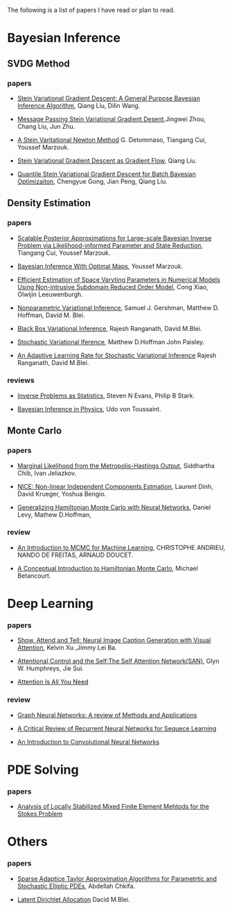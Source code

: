 

The following is a list of papers I have read or plan to read.




# Bayesian Inference
## SVDG Method
### papers
* [Stein Variational Gradient Descent: A General Purpose Bayesian Inference Algorithm](https://arxiv.org/pdf/1608.04471.pdf), Qiang Liu, Dilin Wang.

* [Message Passing Stein Variational Gradient Desent](https://arxiv.org/pdf/1711.04425.pdf),Jingwei Zhou, Chang Liu, Jun Zhu.

* [A Stein Varitational Newton Method](https://arxiv.org/pdf/1806.03085.pdf) G. Detommaso, Tiangang Cui, Youssef Marzouk.

* [Stein Variational Gradient Descent as Gradient Flow](https://arxiv.org/pdf/1704.07520.pdf), Qiang Liu.

* [Quantile Stein Variational Gradient Descent for Batch Bayesian Optimizaiton](http://proceedings.mlr.press/v97/gong19b/gong19b.pdf), Chengyue Gong, Jian Peng, Qiang Liu.



## Density Estimation
### papers
* [Scalable Posterior Approximations for Large-scale Bayesian Inverse Problem via Likelihood-informed Parameter and State Reduction](https://pdf.sciencedirectassets.com/272570/1-s2.0-S0021999116X00083/1-s2.0-S0021999116300183/main.pdf?X-Amz-Security-Token=IQoJb3JpZ2luX2VjEKb%2F%2F%2F%2F%2F%2F%2F%2F%2F%2FwEaCXVzLWVhc3QtMSJHMEUCIHYYS1BevPPzvrhaIuAng%2B3Oii3RkBSDXj6jLCBWuEQtAiEA7iew4ysAF3xE%2FlwYA4gIw00RWE%2BX1jrRchVc%2Fw0aKkAqtAMILxADGgwwNTkwMDM1NDY4NjUiDHbtUCvuswkTJ%2BHi3yqRA7Mc6Y1TJhP06Cmw05z8EkXXAAyQOY5%2FnCT03pFT5DD3nzsvI1Gl3XySXxdpyW2SkTT8uvEpG2ha2stZrMCXRybI90RbQQaAxAC09cF2QFcDkTpdAI8MtdD%2BOSVHLp6EmAmcFlVp8Gi%2FGrjWRnQAaTelfcPehYPl1YEoK5sa34DDX9GnH3cjSVn8YF70s6Ky%2BUgTwgHL5whGty8LnEBgNArCjahXEBYPW2H1FMpDNsKwnXKM1%2B8oybS5jJjnq4Zf7lnH1JLsVZUt0gUOhQGa%2FHV%2FMvCM4obMIMQ8PmprlgHJjc8hkSQOn5guVAz6ZLWTuZNtIIj6sYPC%2BRnTWIsqXbw714DRz%2BXkPWU77Zs17B%2F7jSVijzLp7X3doSMq19WEx1s5MaW8o7jknF42nfwgp5lyUZimC4OWS3zgCV%2BgLLnkwloNMARWqQn56mLIMBLLFx0r5VvxSVQcZoxy%2BKlv5IglQoCUR0HWmyeBGA9pe1S8nhii4OYCGABLrB%2FltAcr4Siusu15bKMyYtIhZe0waYysMLnfz4QGOusBkqjuCVgKf8z1IeDNZaKZFNf5gIqgleC5grWPmXYFdk9s%2Be19WHaGZ7BnJ57Dt0Rl3h6%2BoD0D752HeJjc5iXI1aVUf0WrH4ATx8g%2BEZ2wZq%2BUGpaQFvkbnCizxOpj%2BzQIR8c%2BmnVydPUSvtGKtd7t1k22%2BuB4G%2BEsT1L%2Fcws6bi8rzlPqQ2cNderHSdvG0Q7YXxcS3Q%2Bqtr0%2B6MkXniRnMPkbjXGJWtbxwqk17WLM34nYG2xI1PslRnq%2BeN4MfTK4TstlkC6Gjs3Z0olk2TNWITVb4EAKwYCzZpYENwizaifF%2BXcwDszrJ0stUQ%3D%3D&X-Amz-Algorithm=AWS4-HMAC-SHA256&X-Amz-Date=20210506T144545Z&X-Amz-SignedHeaders=host&X-Amz-Expires=300&X-Amz-Credential=ASIAQ3PHCVTYTSY5C2EA%2F20210506%2Fus-east-1%2Fs3%2Faws4_request&X-Amz-Signature=d6e084ea391bb102c1f3285c28df4dc43d53b25bf19c008778a53753bbfdc2c7&hash=d50357fdbce8a1cff88584f00783cfaa9014b6077106b1b81f77d4ad6f9b7d27&host=68042c943591013ac2b2430a89b270f6af2c76d8dfd086a07176afe7c76c2c61&pii=S0021999116300183&tid=spdf-39897d4a-dfd5-4456-9970-78ce3f143907&sid=0e70822f863cd5416d4a2161b10be41c075egxrqa&type=client), Tiangang Cui, Youssef Marzouk.
* [Bayesian Inference With Optimal Maps](https://pdf.sciencedirectassets.com/272570/1-s2.0-S0021999112X00196/1-s2.0-S0021999112003956/main.pdf?X-Amz-Security-Token=IQoJb3JpZ2luX2VjEKf%2F%2F%2F%2F%2F%2F%2F%2F%2F%2FwEaCXVzLWVhc3QtMSJHMEUCID%2BQn9QG7rRqaPrXJ9a6XsaeXzyid%2BeevCK8G1dH%2FTWnAiEA8VmAxHD5VhV8ICN5xXfbhSvCW%2FuXFKRdWfbXOC7ScdkqtAMILxADGgwwNTkwMDM1NDY4NjUiDP%2B83QCEbvTKt147nCqRAzjVum%2Bf6kBL%2Fmnv%2FTUhQBXwWqd6%2FnMEnj04KqsrfvAn9USEpeA4YerWlyxxOMbRRkU0XeJQWG64u7Kgob530cKEIz50uFLNEgELEPOCmozKLdICgK7DxpTp4Rs1OO0C6mQMG8PWn9jKWCXuVabvufNDH5ZU3d%2FOCag4W7o%2FnT%2F3ZyQdPYxdk1SvkXtdAij9k7pd9bvcXK3gvPSp59AwiOQOn9VWfEago%2BatosB4Tby84uyQCX3eSL0UQE%2F2ebLVfL1D22gTFxYjw4wCAT5NlR7Rfxbg99Z1y8Y7QYWqUI4KhyTcaqYNOUnBYgqYMznGIa990WhzDziT6SHLgXk95bYIBddrANIiggaNTqh0fm4azq7Dh1Hu66xOSCkckvXUOcp2MwXaXw01eHKTNzn7ESa3xBXZRTz7z3sVWC3U9FKYH8PTze3chGX7e8Il3bXLfm7gVcnuD0jId1aVg3hED3M1W0MgOMN0x%2F%2BHVdVahUTiOyVUDp4Yqbll4KsKrdnjwWKtzihnwPbMeeai3QcthnlvMKj1z4QGOusBn5ede%2BmoT8zTvH7uImZtFIlDpgo8o3pZFkThNQ7fby1dylxEfQUi2w%2FkS%2F6AlbOQ0wjohiiPfQ1arqB%2BPuyLWprXLKAC6fo2zORHtPBNBb9ZiVTu3MRexT%2FlZZcVODwIkDSJSFkAs1FkhqqTWJlHePH1KT8OEHfl9E7vPHE3ofoP7qOGNqKGdSYhjdgnAu8FUeNqwo2pzt9pDeQ7GYqm5Ww2uonKj0%2BjFwXIF5DPmR89arDbN%2FRptBIFF8ZLVCsQx9gHOZloqX%2B20WCg23Tyd6VxS6ThS1XL%2F18aWtlQZqA7wd0wnFwnc1ahpA%3D%3D&X-Amz-Algorithm=AWS4-HMAC-SHA256&X-Amz-Date=20210506T145745Z&X-Amz-SignedHeaders=host&X-Amz-Expires=300&X-Amz-Credential=ASIAQ3PHCVTYQMZRDQHK%2F20210506%2Fus-east-1%2Fs3%2Faws4_request&X-Amz-Signature=c2fd7447b3dedcff5ba4cb9c20719fa7cefed93ea8109dc124fdf9c687761e19&hash=3364065a8684a7f7014920cef3ac6900e4501dffae759c51aa8a58f4f1c2158f&host=68042c943591013ac2b2430a89b270f6af2c76d8dfd086a07176afe7c76c2c61&pii=S0021999112003956&tid=spdf-c629c0ed-833e-4f86-9821-2c6bc2b2c148&sid=0e70822f863cd5416d4a2161b10be41c075egxrqa&type=client), Youssef Marzouk.

* [Efficient Estimation of Space Varyting Parameters in Numerical Models Using Non-intrusive Subdomain Reduced Order Model](https://pdf.sciencedirectassets.com/272570/1-s2.0-S0021999120X00192/1-s2.0-S0021999120306410/main.pdf?X-Amz-Security-Token=IQoJb3JpZ2luX2VjEKb%2F%2F%2F%2F%2F%2F%2F%2F%2F%2FwEaCXVzLWVhc3QtMSJIMEYCIQCUPf9ec1fm434ZZc2nDBKs4K7Fm4i2utNsyQ%2Fchp%2FMKgIhAL0JxxJShIdo5jMf4U6IJdQYN2RC2XD3AiGZftbaVeR9KrQDCC8QAxoMMDU5MDAzNTQ2ODY1Igwqrv3hqiH3nRdQpYMqkQOYrdzz1%2F8c%2BXWqVhAmiX6F9qYwvQXvQPpevA%2BTXk5iVWD%2BV5QhPmEcnSYpJzUZeejeS25I9BbIoHpGj1d3%2FD6Oo7WC89GANWQJVBSEniSKRixuL0XJ2Lmu9RjLHOBVvKkIQawtX0MmQahuM8BAJzol9rxM%2Fm%2BQ%2BSNpJqWSxT%2FhUnxvkPVEXS8hTexqCCsH8CndHRAfPiXIYqUK3o293rWBUI5f2fDRVXXvUNlzT6U8dB8aBJA4czrOEcaUEgu%2B8xEtq86IVeWBVl6RUAfgEmxGzjL0pBtRSO3d5WDWA9R1w7RgkeQAw89VuzQnZsEm%2FDr4zwS5Exwx%2BPBvSlPHPvEXEjSP%2BJEq9qTIqbnennI6BOs5b28ShhLv3qPO%2BAMLbvSNjnDeOaoZapNdA%2F1z4ba4CTkRE3BRphUC5jcJXlsHt5L1ICWqjn8qKKveZ3YY2AmZXUEXJNmUM0lDTjVYtYwEiRLOD9%2Fc0DNFU67j1I0WDHXnsKr8sfvgDQwD5k0mYLZzq7a1k9KA2wy1TGvi78y9dTCS4s%2BEBjrqAcCOI2UsWHxtPDv0SKNxZdkGX3cjSrSU5Wdw1cCl4RrTw8DQJDflC7LUHn0RR8A54eVyWkD0cYXUi%2BPU%2BBI%2BUATDhmpNNjT0La30iDUaEhzJNlER0okscpCDdGGhD9zt1eWoq657w%2B9XS%2BzeJIgeYb%2FNLzooDTmKaBO6AF5EbGKReQQbkcZGm8D%2Bp9w6MtKqE%2BSmIKAXrmaNg%2Fivw3lz1gByfYLGNlNY3ZjK7cjZYfbhl8fb1ZXaVYyi0poTdJDI2haI3dHr4UVXoFRfxGf%2BFJrCXCwB%2FAgF%2Fpq%2Fj57A50Wvthi%2FZc16UCdvZw%3D%3D&X-Amz-Algorithm=AWS4-HMAC-SHA256&X-Amz-Date=20210506T150124Z&X-Amz-SignedHeaders=host&X-Amz-Expires=300&X-Amz-Credential=ASIAQ3PHCVTYZLE2L4TQ%2F20210506%2Fus-east-1%2Fs3%2Faws4_request&X-Amz-Signature=6e61a7c697cc3485c8593fe30c7bbfb49a2511c5526b2f2dc8530b00a2c44d23&hash=71fddb523972528989e9132e5d30b6c4ad4c9a27d537eb6ccebcd377ea5fa65a&host=68042c943591013ac2b2430a89b270f6af2c76d8dfd086a07176afe7c76c2c61&pii=S0021999120306410&tid=spdf-0a7a0136-c584-4933-9fde-db9d2f9ed437&sid=0e70822f863cd5416d4a2161b10be41c075egxrqa&type=client), Cong Xiao, Olwijin Leeuwenburgh.

* [Nonparametric Variational Inference](https://arxiv.org/ftp/arxiv/papers/1206/1206.4665.pdf), Samuel J. Gershman, Matthew D. Hoffman, David M. Blei.

* [Black Box Variational Inference](http://proceedings.mlr.press/v33/ranganath14.pdf), Rajesh Ranganath, David M.Blei.

* [Stochastic Variational Iference](https://www.jmlr.org/papers/volume14/hoffman13a/hoffman13a.pdf), Matthew D.Hoffman John Paisley.

* [An Adaptive Learning Rate for Stochastic Variational Inference](http://proceedings.mlr.press/v28/ranganath13.pdf) Rajesh Ranganath, David M.Blei.

### reviews
* [Inverse Problems as Statistics](https://iopscience.iop.org/article/10.1088/0266-5611/18/4/201/pdf), Steven N Evans, Philip B Stark.

* [Bayesian Inference in Physics](https://journals.aps.org/rmp/pdf/10.1103/RevModPhys.83.943), Udo von Toussaint.






## Monte Carlo
### papers
* [Marginal Likelihood from the Metropolis-Hastings Output](http://citeseerx.ist.psu.edu/viewdoc/download;jsessionid=0E024EB4DBEFEF2F3A1C7311539666A6?doi=10.1.1.722.3656&rep=rep1&type=pdf), Siddhartha Chib, Ivan Jeliazkov.

* [NICE: Non-linear Independent Components Estmation](https://arxiv.org/pdf/1410.8516v6.pdf), Laurent Dinh, David Krueger, Yoshua Bengio.

* [Generalizing Hamiltonian Monte Carlo with Neural Networks](https://arxiv.org/pdf/1711.09268.pdf), Daniel Levy, Mathew D.Hoffman,


### review
* [An Introduction to MCMC for Machine Learning](https://www.cs.ubc.ca/~arnaud/andrieu_defreitas_doucet_jordan_intromontecarlomachinelearning.pdf), CHRISTOPHE ANDRIEU, NANDO DE FREITAS, ARNAUD DOUCET.

* [A Conceptual Introduction to Hamiltonian Monte Carlo](https://arxiv.org/pdf/1701.02434.pdf), Michael Betancourt.




# Deep Learning
### papers
* [Show, Attend and Tell: Neural Image Caption Generation with Visual Attention](https://arxiv.org/pdf/1502.03044.pdf), Kelvin Xu ,Jimmy Lei Ba.


* [Attentional Control and the Self:The Self Attention Network(SAN)](https://sci-hub.do/https://pubmed.ncbi.nlm.nih.gov/25945926/), Glyn W. Humphreys, Jie Sui.

* [Attention Is All You Need](https://arxiv.org/pdf/1706.03762.pdf)


### review
* [Graph Neural Networks: A review of Methods and Applications](https://arxiv.org/ftp/arxiv/papers/1812/1812.08434.pdf)

* [A Critical Review of Recurrent Neural Networks for Sequece Learning](https://arxiv.org/pdf/1506.00019.pdf)

* [An Introduction to Convolutional Neural Networks](https://arxiv.org/pdf/1511.08458.pdf)





#  PDE Solving
###  papers
* [Analysis of Locally Stabilized Mixed Finite Element Mehtods for the Stokes Problem](https://www.ams.org/journals/mcom/1992-58-197/S0025-5718-1992-1106973-X/S0025-5718-1992-1106973-X.pdf)

# Others

### papers
* [Sparse Adaptice Taylor Approximation Algorithms for Parametrtic and Stochastic Elliptic PDEs](https://www.esaim-m2an.org/articles/m2an/pdf/2013/01/m2an120027.pdf), Abdellah Chkifa.

* [Latent Dirichlet Allocation](https://www.jmlr.org/papers/volume3/blei03a/blei03a.pdf) Dacid M.Blei.





